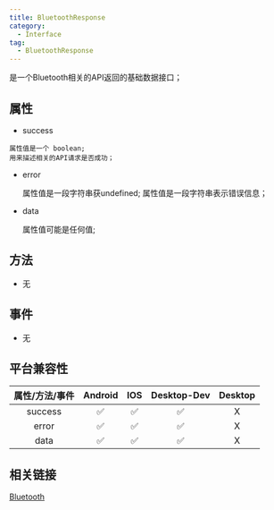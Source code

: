 ```yaml
---
title: BluetoothResponse
category:
  - Interface
tag:
  - BluetoothResponse
---
```


是一个Bluetooth相关的API返回的基础数据接口；


## 属性

  -  success

    属性值是一个 boolean;
    用来描述相关的API请求是否成功；

  
  - error

    属性值是一段字符串获undefined;
    属性值是一段字符串表示错误信息；
  
  - data

    属性值可能是任何值;


## 方法

  - 无

## 事件

  - 无

## 平台兼容性

| 属性/方法/事件 | Android | IOS | Desktop-Dev | Desktop |
|:------------:|:-------:|:---:|:-----------:|:-------:|
| success      | ✅      | ✅   | ✅          | X       |
| error        | ✅      | ✅   | ✅          | X       |
| data         | ✅      | ✅   | ✅          | X       |

## 相关链接

[Bluetooth](../../plugin/bluetooth/index.md)
